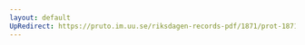 ```yaml
---
layout: default
UpRedirect: https://pruto.im.uu.se/riksdagen-records-pdf/1871/prot-1871--ak--131/prot-1871--ak--131_000.pdf
---
```

